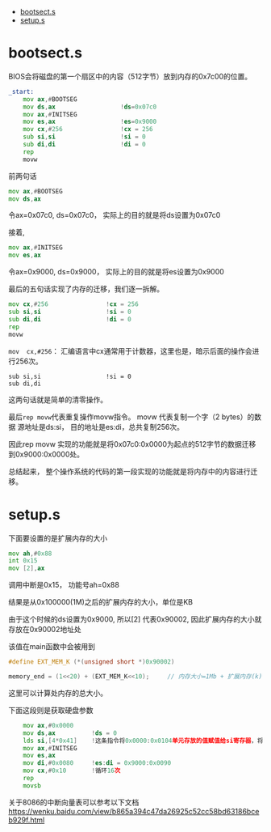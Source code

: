 
- [bootsect.s](#bootsects)
- [setup.s](#setups)

# bootsect.s
BIOS会将磁盘的第一个扇区中的内容（512字节）放到内存的0x7c00的位置。

```asm
_start:
	mov	ax,#BOOTSEG
	mov	ds,ax                  !ds=0x07c0
	mov	ax,#INITSEG
	mov	es,ax                  !es=0x9000
	mov	cx,#256                !cx = 256
	sub	si,si                  !si = 0
	sub	di,di                  !di = 0
	rep
	movw
```	
前两句话
```asm
mov	ax,#BOOTSEG
mov	ds,ax            
```
令ax=0x07c0, ds=0x07c0， 实际上的目的就是将ds设置为0x07c0

接着,
```asm
mov	ax,#INITSEG
mov	es,ax
```
令ax=0x9000, ds=0x9000，  实际上的目的就是将es设置为0x9000

最后的五句话实现了内存的迁移，我们逐一拆解。
```asm
mov	cx,#256                !cx = 256
sub	si,si                  !si = 0
sub	di,di                  !di = 0
rep
movw
```
```mov	cx,#256```： 汇编语言中cx通常用于计数器，这里也是，暗示后面的操作会进行256次。

```
sub	si,si                  !si = 0
sub	di,di
```
这两句话就是简单的清零操作。


最后```rep movw```代表重复操作movw指令。
movw 代表复制一个字（2 bytes）的数据
源地址是ds:si， 目的地址是es:di，总共复制256次。

因此rep movw 实现的功能就是将0x07c0:0x0000为起点的512字节的数据迁移到0x9000:0x0000处。

总结起来， 整个操作系统的代码的第一段实现的功能就是将内存中的内容进行迁移。


# setup.s

下面要设置的是扩展内存的大小
```asm
mov	ah,#0x88
int	0x15
mov	[2],ax
```
调用中断是0x15， 功能号ah=0x88

结果是从0x100000(1M)之后的扩展内存的大小，单位是KB

由于这个时候的ds设置为0x9000, 所以[2] 代表0x90002, 因此扩展内存的大小就存放在0x90002地址处

该值在main函数中会被用到

```c
#define EXT_MEM_K (*(unsigned short *)0x90002)

memory_end = (1<<20) + (EXT_MEM_K<<10);     // 内存大小=1Mb + 扩展内存(k)* 1kb（1024 byte)
```

这里可以计算处内存的总大小。


下面这段则是获取硬盘参数
```asm
	mov	ax,#0x0000
	mov	ds,ax          !ds = 0
	lds	si,[4*0x41]    !这条指令将0x0000:0x0104单元存放的值赋值给si寄存器，将0x0000:0x0106单元存放的值赋给ds寄存器
	mov	ax,#INITSEG
	mov	es,ax
	mov	di,#0x0080     !es:di = 0x9000:0x0090
	mov	cx,#0x10       !循环16次
	rep
	movsb
```    
关于8086的中断向量表可以参考以下文档
https://wenku.baidu.com/view/b865a394c47da26925c52cc58bd63186bceb929f.html